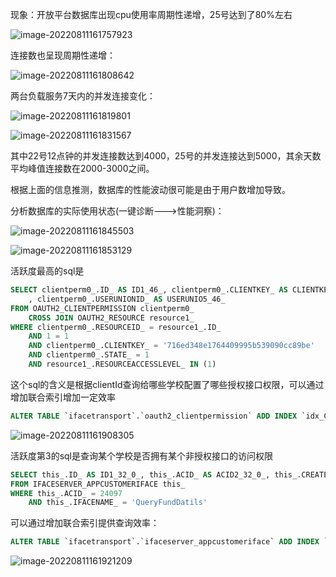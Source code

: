 现象：开放平台数据库出现cpu使用率周期性递增，25号达到了80%左右

![image-20220811161757923](https://alex-img-1253982387.cos.ap-nanjing.myqcloud.com/Typora-wm/202208111617990.png)

连接数也呈现周期性递增：

![image-20220811161808642](https://alex-img-1253982387.cos.ap-nanjing.myqcloud.com/Typora-wm/202208111618705.png)

两台负载服务7天内的并发连接变化：

![image-20220811161819801](https://alex-img-1253982387.cos.ap-nanjing.myqcloud.com/Typora-wm/202208111618865.png)

![image-20220811161831567](https://alex-img-1253982387.cos.ap-nanjing.myqcloud.com/Typora-wm/202208111618645.png)

其中22号12点钟的并发连接数达到4000，25号的并发连接达到5000，其余天数平均峰值连接数在2000-3000之间。

根据上面的信息推测，数据库的性能波动很可能是由于用户数增加导致。

分析数据库的实际使用状态(一键诊断--->性能洞察)：

![image-20220811161845503](https://alex-img-1253982387.cos.ap-nanjing.myqcloud.com/Typora-wm/202208111618549.png)

![image-20220811161853129](https://alex-img-1253982387.cos.ap-nanjing.myqcloud.com/Typora-wm/202208111618193.png)

活跃度最高的sql是

```sql
SELECT clientperm0_.ID_ AS ID1_46_, clientperm0_.CLIENTKEY_ AS CLIENTKEY2_46_, clientperm0_.CUSTOMERCODE_ AS CUSTOMER3_46_, clientperm0_.RESOURCEID_ AS RESOURCEID6_46_, clientperm0_.STATE_ AS STATE4_46_
	, clientperm0_.USERUNIONID_ AS USERUNIO5_46_
FROM OAUTH2_CLIENTPERMISSION clientperm0_
	CROSS JOIN OAUTH2_RESOURCE resource1_
WHERE clientperm0_.RESOURCEID_ = resource1_.ID_
	AND 1 = 1
	AND clientperm0_.CLIENTKEY_ = '716ed348e1764409995b539090cc89be'
	AND clientperm0_.STATE_ = 1
	AND resource1_.RESOURCEACCESSLEVEL_ IN (1)
```

这个sql的含义是根据clientId查询给哪些学校配置了哪些授权接口权限，可以通过增加联合索引增加一定效率

```sql
ALTER TABLE `ifacetransport`.`oauth2_clientpermission` ADD INDEX `idx_CLIENTKEY_STATE` (`CLIENTKEY_`, `STATE_`)
```

![image-20220811161908305](https://alex-img-1253982387.cos.ap-nanjing.myqcloud.com/Typora-wm/202208111619345.png)

活跃度第3的sql是查询某个学校是否拥有某个非授权接口的访问权限

```sql
SELECT this_.ID_ AS ID1_32_0_, this_.ACID_ AS ACID2_32_0_, this_.CREATEDATE_ AS CREATEDATE3_32_0_, this_.IFACENAME_ AS IFACENAME4_32_0_, this_.IFACETITLE_ AS IFACETITLE5_32_0_
FROM IFACESERVER_APPCUSTOMERIFACE this_
WHERE this_.ACID_ = 24097
	AND this_.IFACENAME_ = 'QueryFundDatils'
```

可以通过增加联合索引提供查询效率：

```sql
ALTER TABLE `ifacetransport`.`ifaceserver_appcustomeriface` ADD INDEX `idx_ACID_IFACENAME` (`ACID_`, `IFACENAME_`)
```

![image-20220811161921209](https://alex-img-1253982387.cos.ap-nanjing.myqcloud.com/Typora-wm/202208111619257.png)
